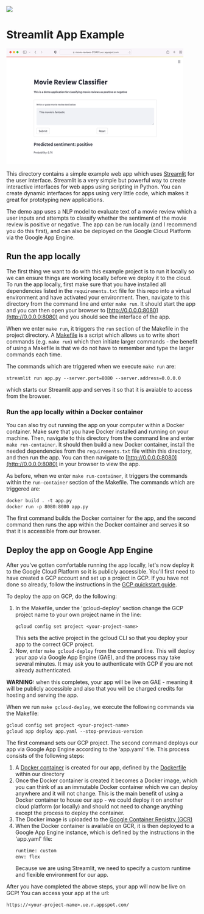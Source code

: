 ![](https://storage.googleapis.com/aipi_datasets/Duke-AIPI-Logo.png)

# Streamlit App Example
![](.img/streamlit_app.png)

This directory contains a simple example web app which uses [Streamlit](https://streamlit.io) for the user interface.  Streamlit is a very simple but powerful way to create interactive interfaces for web apps using scripting in Python.  You can create dynamic interfaces for apps using very little code, which makes it great for prototyping new applications.

The demo app uses a NLP model to evaluate text of a movie review which a user inputs and attempts to classify whether the sentiment of the movie review is positive or negative.  The app can be run locally (and I recommend you do this first), and can also be deployed on the Google Cloud Platform via the Google App Engine.

## Run the app locally
The first thing we want to do with this example project is to run it locally so we can ensure things are working locally before we deploy it to the cloud.  To run the app locally, first make sure that you have installed all dependencies listed in the `requirements.txt` file for this repo into a virtual environment and have activated your environment.  Then, navigate to this directory from the command line and enter `make run`.  It should start the app and you can then open your browser to [http://0.0.0.0:8080](http://0.0.0.0:8080) and you should see the interface of the app.

When we enter `make run`, it triggers the `run` section of the Makefile in the project directory.  A [Makefile](https://opensource.com/article/18/8/what-how-makefile) is a script which allows us to write short commands (e.g. `make run`) which then initiate larger commands - the benefit of using a Makefile is that we do not have to remember and type the larger commands each time.

The commands which are triggered when we execute `make run` are:
```
streamlit run app.py --server.port=8080 --server.address=0.0.0.0
```
which starts our Streamlit app and serves it so that it is avaiable to access from the browser.

### Run the app locally within a Docker container
You can also try out running the app on your computer within a Docker container.  Make sure that you have Docker installed and running on your machine.  Then, navigate to this directory from the command line and enter `make run-container`.  It should then build a new Docker container, install the needed dependencies from the `requirements.txt` file within this directory, and then run the app.  You can then navigate to [http://0.0.0.0:8080](http://0.0.0.0:8080) in your browser to view the app.

As before, when we enter `make run-container`, it triggers the commands within the `run-container` section of the Makefile.  The commands which are triggered are:
```
docker build . -t app.py
docker run -p 8080:8080 app.py
```
The first command builds the Docker container for the app, and the second command then runs the app within the Docker container and serves it so that it is accessible from our browser.

## Deploy the app on Google App Engine
After you've gotten comfortable running the app locally, let's now deploy it to the Google Cloud Platform so it is publicly accessible.  You'll first need to have created a GCP account and set up a project in GCP.  If you have not done so already, follow the instructions in the [GCP quickstart guide](https://github.com/AIPI540/AIPI540-Deep-Learning-Applications/blob/main/0_infra_setup/GCP_quickstart.md).

To deploy the app on GCP, do the following:  
1) In the Makefile, under the 'gcloud-deploy' section change the GCP project name to your own project name in the line:
    ```
    gcloud config set project <your-project-name>
    ```
    This sets the active project in the gcloud CLI so that you deploy your app to the correct GCP project.  
2) Now, enter `make gcloud-deploy` from the command line.  This will deploy your app via Google App Engine (GAE), and the process may take several minutes.  It may ask you to authenticate with GCP if you are not already authenticated.

**WARNING:** when this completes, your app will be live on GAE - meaning it will be publicly accessible and also that you will be charged credits for hosting and serving the app.  

When we run `make gcloud-deploy`, we execute the following commands via the Makefile:  
```
gcloud config set project <your-project-name>
gcloud app deploy app.yaml --stop-previous-version
```

The first command sets our GCP project.  The second command deploys our app via Google App Engine according to the 'app.yaml' file.  This process consists of the following steps:
1) A [Docker container](https://www.docker.com/resources/what-container) is created for our app, defined by the [Dockerfile](https://docs.docker.com/engine/reference/builder/) within our directory 
2) Once the Docker container is created it becomes a Docker image, which you can think of as an immutable Docker container which we can deploy anywhere and it will not change.  This is the main benefit of using a Docker container to house our app - we could deploy it on another cloud platform (or locally) and should not need to change anything except the process to deploy the container.
3) The Docker image is uploaded to the [Google Container Registry (GCR)](https://cloud.google.com/container-registry)
4) When the Docker container is available on GCR, it is then deployed to a Google App Engine instance, which is defined by the instructions in the 'app.yaml' file:
    ```
    runtime: custom
    env: flex
    ```
    Because we are using Streamlit, we need to specify a custom runtime and flexible environment for our app.

After you have completed the above steps, your app will now be live on GCP!  You can access your app at the url:
```
https://<your-project-name>.ue.r.appspot.com/
```





